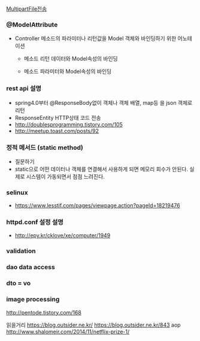 [MultipartFile전송](http://blog.saltfactory.net/post-multipart-form-data-using-resttemplate-in-spring/)


### @ModelAttribute 
- Controller 메소드의 파라미터나 리턴값을 Model 객체와 바인딩하기 위한 어노테이션
	- 메소드 리턴 데이터와 Model속성의 바인딩
	
	- 메소드 파라미터와 Model속성의 바인딩


	
### rest api 설명
- spring4.0부터 @ResponseBody없이 객체나 객체 배열, map등 을 json 객체로 리턴
- ResponseEntity HTTP상태 코드 전송
- http://doublesprogramming.tistory.com/105
- http://meetup.toast.com/posts/92
### 정적 메서드 (static method)
- 질문하기
- static으로 어떤 데이터나 객체를 연결해서 사용하게 되면 메모리 회수가 안된다. 실제로 시스템이 가동되면서 점점 느려진다.


### selinux
- https://www.lesstif.com/pages/viewpage.action?pageId=18219476

### httpd.conf 설정 설명
- http://epy.kr/cklove/xe/computer/1949



### validation

### dao data access
### dto = vo

### image processing
http://pentode.tistory.com/168

읽을거리
https://blog.outsider.ne.kr/
https://blog.outsider.ne.kr/843 aop 
http://www.shalomeir.com/2014/11/netflix-prize-1/


